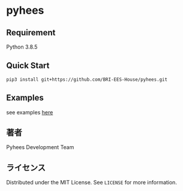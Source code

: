 # pyhees

## Requirement
Python 3.8.5

## Quick Start

```
pip3 install git+https://github.com/BRI-EES-House/pyhees.git
```

## Examples
see examples [here](https://github.com/BRI-EES-House/pyhees_example)

## 著者

Pyhees Development Team

## ライセンス

Distributed under the MIT License. See `LICENSE` for more information.